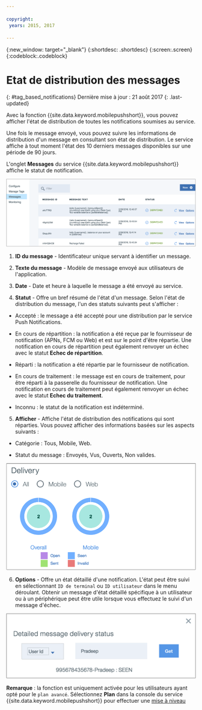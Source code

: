 ```yaml
---

copyright:
 years: 2015, 2017

---
```


{:new_window: target="_blank"}
{:shortdesc: .shortdesc}
{:screen:.screen}
{:codeblock:.codeblock}

# Etat de distribution des messages
{: #tag_based_notifications}
Dernière mise à jour : 21 août 2017
{: .last-updated}


Avec la fonction {{site.data.keyword.mobilepushshort}}, vous pouvez afficher l'état de distribution de toutes les notifications soumises au service. 

Une fois le message envoyé, vous pouvez suivre les informations de distribution d'un message en consultant son état de distribution. Le service affiche à tout moment l'état des 10 derniers messages disponibles sur une période de 90 jours.

L'onglet **Messages** du service {{site.data.keyword.mobilepushshort}} affiche le statut de notification.

![statut des notifications](images/notification_status_new.png)

1. **ID du message** -  Identificateur unique servant à identifier un message.

2. **Texte du message** - Modèle de message envoyé aux utilisateurs de l'application.

3. **Date** - Date et heure à laquelle le message a été envoyé au service.

4. **Statut** - Offre un bref résumé de l'état d'un message. Selon l'état de distribution du message, l'un des statuts suivants peut s'afficher :

 - Accepté : le message a été accepté pour une distribution par le service Push Notifications.
   
 - En cours de répartition : la notification a été reçue par le fournisseur de notification (APNs, FCM ou Web) et est sur le point d'être répartie. Une notification en cours de répartition peut également renvoyer un échec avec le statut **Echec de répartition**.
 
 - Réparti : la notification a été répartie par le fournisseur de notification.
 
 - En cours de traitement : le message est en cours de traitement, pour être réparti à la passerelle du fournisseur de notification. Une notification en cours de traitement peut également renvoyer un échec avec le statut **Echec du traitement**.
 
 - Inconnu : le statut de la notification est indéterminé.
 
5. **Afficher** - Affiche l'état de distribution des notifications qui sont réparties. Vous pouvez afficher des informations basées sur les aspects suivants :

 - Catégorie : Tous, Mobile, Web<!---and HTTP--->.
 
 - Statut du message : Envoyés, Vus, Ouverts, Non valides. 

![statut des notifications](images/message_delivery_status_new.png)

6. **Options** - Offre un état détaillé d'une notification. L'état peut être suivi en sélectionnant `ID de terminal` ou `ID utilisateur` dans le menu déroulant. Obtenir un message d'état détaillé spécifique à un utilisateur ou à un périphérique peut être utile lorsque vous effectuez le suivi d'un message d'échec.

![état détaillé](images/detailed_message_delivery.png)

**Remarque** : la fonction est uniquement activée pour les utilisateurs ayant opté pour le `plan avancé`. Sélectionnez **Plan** dans la console du service {{site.data.keyword.mobilepushshort}} pour effectuer une [mise à niveau](https://console-tok02-red.cdn.s-bluemix.net/docs/account/change-plan.html#changing)


